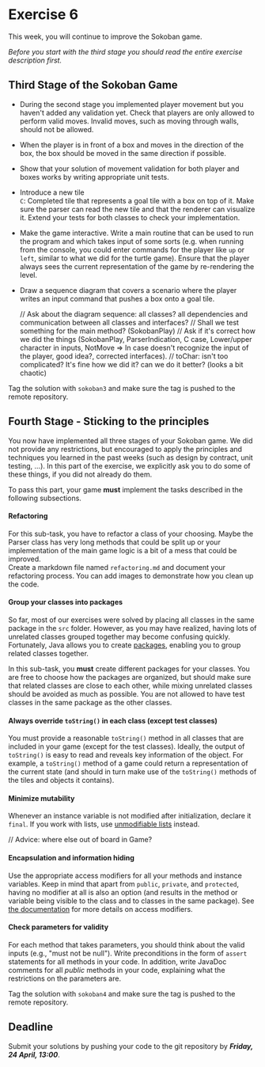 # Exercise 6

This week, you will continue to improve the Sokoban game. 

*Before you start with the third stage you should read the entire exercise
 description first.*


## Third Stage of the Sokoban Game

- During the second stage you implemented player movement but you haven't
  added any validation yet. Check that players are only allowed to perform
  valid moves. Invalid moves, such as moving through walls, should not be
  allowed.
- When the player is in front of a box and moves in the direction of the box, 
  the box should be moved in the same direction if possible.
- Show that your solution of movement validation for both player and boxes
  works by writing appropriate unit tests.
- Introduce a new tile  
  `C`: Completed tile
  that represents a goal tile with a box on top of it. Make sure the parser
  can read the new tile and that the renderer can visualize it. Extend your
  tests for both classes to check your implementation.
- Make the game interactive. Write a main routine that can be used to run the 
  program and which takes input of some sorts (e.g. when running from the 
  console, you could enter commands for the player like `up` or `left`, 
  similar to what we did for the turtle game). Ensure that the player always
  sees the current representation of the game by re-rendering the level.
- Draw a sequence diagram that covers a scenario where the player writes an
  input command that pushes a box onto a goal tile.
  
  // Ask about the diagram sequence: all classes? all dependencies and communication between all classes and interfaces?
  // Shall we test something for the main method? (SokobanPlay)
  // Ask if it's correct how we did the things (SokobanPlay, ParserIndication, C case, Lower/upper character in inputs, NotMove => In      case doesn't recognize the input of the player, good idea?, corrected interfaces). 
  // toChar: isn't too complicated? It's fine how we did it? can we do it better? (looks a bit chaotic)

Tag the solution with `sokoban3` and make sure the tag is pushed to the
remote repository.


## Fourth Stage - Sticking to the principles

You now have implemented all three stages of your Sokoban game. We did not
provide any restrictions, but encouraged to apply the principles and
techniques you learned in the past weeks (such as design by contract, unit
testing, ...). In this part of the exercise, we explicitly ask you to do some
of these things, if you did not already do them.

To pass this part, your game __must__ implement the tasks described in the
following subsections.


#### Refactoring

For this sub-task, you have to refactor a class of your choosing. Maybe the
Parser class has very long methods that could be split up or your implementation of
the main game logic is a bit of a mess that could be improved.  
Create a markdown file named `refactoring.md` and document your refactoring process. 
You can add images to demonstrate how you clean up the code.


#### Group your classes into packages

So far, most of our exercises were solved by placing all classes in the same
package in the `src` folder. However, as you may have realized, having lots of
unrelated classes grouped together may become confusing quickly. Fortunately,
Java allows you to create
[packages](https://docs.oracle.com/javase/tutorial/java/package/packages.html),
enabling you to group related classes together.

In this sub-task, you __must__ create different packages for your classes. You
are free to choose how the packages are organized, but should make sure that
related classes are close to each other, while mixing unrelated classes should
be avoided as much as possible. You are not allowed to have test classes in
the same package as the other classes.


#### Always override `toString()` in each class (except test classes)

You must provide a reasonable `toString()` method in all classes that are
included in your game (except for the test classes). Ideally, the output of
`toString()` is easy to read and reveals key information of the object. For
example, a `toString()` method of a game could return a representation of
the current state (and should in turn make use of the `toString()` methods of
the tiles and objects it contains).


#### Minimize mutability

Whenever an instance variable is not modified after initialization, declare it
`final`. If you work with lists, use [unmodifiable
lists](http://docs.oracle.com/javase/8/docs/api/java/util/Collections.html#unmodifiableList-java.util.List-)
instead.

// Advice: where else out of board in Game?

#### Encapsulation and information hiding

Use the appropriate access modifiers for all your methods and instance
variables. Keep in mind that apart from `public`, `private`, and `protected`,
having no modifier at all is also an option (and results in the method or
variable being visible to the class and to classes in the same package). See
[the
documentation](https://docs.oracle.com/javase/tutorial/java/javaOO/accesscontrol.html)
for more details on access modifiers.


#### Check parameters for validity

For each method that takes parameters, you should think about the valid inputs
(e.g., "must not be null"). Write preconditions in the form of `assert`
statements for all methods in your code. In addition, write JavaDoc comments
for all _public_ methods in your code, explaining what the restrictions on the
parameters are.


Tag the solution with `sokoban4` and make sure the tag is pushed to the
remote repository.


## Deadline

Submit your solutions by pushing your code to the git repository by
___Friday, 24 April, 13:00___.
